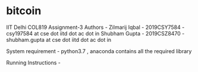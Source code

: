 # bitcoin
IIT Delhi COL819 Assignment-3
Authors - 
Zilmarij Iqbal - 2019CSY7584 - csy197584 at cse dot iitd dot ac dot in
Shubham Gupta - 2019CSZ8470 - shubham.gupta at cse dot iitd dot ac dot in

System requirement - 
python3.7 , anaconda contains all the required library

Running Instructions - 


